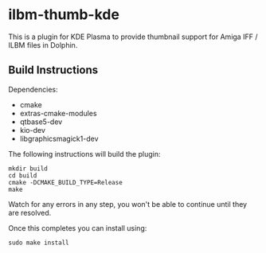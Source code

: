 # ilbm-thumb-kde

This is a plugin for KDE Plasma to provide thumbnail support for Amiga IFF / ILBM files in Dolphin.

## Build Instructions

Dependencies:
* cmake
* extras-cmake-modules
* qtbase5-dev
* kio-dev
* libgraphicsmagick1-dev

The following instructions will build the plugin:

```
mkdir build
cd build
cmake -DCMAKE_BUILD_TYPE=Release
make
```

Watch for any errors in any step, you won't be able to continue until they are resolved.

Once this completes you can install using:

```
sudo make install
```
